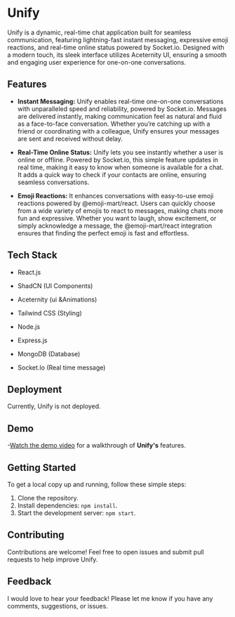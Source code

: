 # Unify

Unify is a dynamic, real-time chat application built for seamless communication, featuring lightning-fast instant messaging, expressive emoji reactions, and real-time online status powered by Socket.io. Designed with a modern touch, its sleek interface utilizes Aceternity UI, ensuring a smooth and engaging user experience for one-on-one conversations.

## Features

- **Instant Messaging:** Unify enables real-time one-on-one conversations with unparalleled speed and reliability, powered by Socket.io. Messages are delivered instantly, making communication feel as natural and fluid as a face-to-face conversation. Whether you’re catching up with a friend or coordinating with a colleague, Unify ensures your messages are sent and received without delay.

- **Real-Time Online Status:** Unify lets you see instantly whether a user is online or offline. Powered by Socket.io, this simple feature updates in real time, making it easy to know when someone is available for a chat. It adds a quick way to check if your contacts are online, ensuring seamless conversations.

- **Emoji Reactions:**  It enhances conversations with easy-to-use emoji reactions powered by @emoji-mart/react. Users can quickly choose from a wide variety of emojis to react to messages, making chats more fun and expressive. Whether you want to laugh, show excitement, or simply acknowledge a message, the @emoji-mart/react integration ensures that finding the perfect emoji is fast and effortless.
  
## Tech Stack
  - React.js
    
  - ShadCN (UI Components)
    
  - Aceternity (ui &Animations)
    
  - Tailwind CSS (Styling)
    
  - Node.js
    
  - Express.js
    
  - MongoDB (Database)

  
  - Socket.Io (Real time message)

##  Deployment

  Currently, Unify is not deployed.

## Demo

-[Watch the demo video](https://www.youtube.com/watch?v=p3OXEdwhBcc) for a walkthrough of **Unify's** features.

## Getting Started

To get a local copy up and running, follow these simple steps:

1. Clone the repository.
2. Install dependencies: `npm install`.
3. Start the development server: `npm start`.

## Contributing
Contributions are welcome! Feel free to open issues and submit pull requests to help improve Unify.

## Feedback
I would love to hear your feedback! Please let me know if you have any comments, suggestions, or issues.

